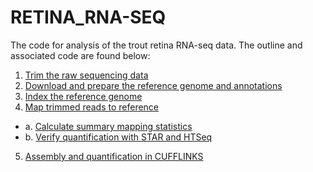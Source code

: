 # RETINA_RNA-SEQ
The code for analysis of the trout retina RNA-seq data.  The outline and associated code are found below:
1. [Trim the raw sequencing data](./trim-seqs.md)
2. [Download and prepare the reference genome and annotations](./prep-reference.md)
3. [Index the reference genome](./index-reference.md)
4. [Map trimmed reads to reference](./map-reads.md)
 - a. [Calculate summary mapping statistics](./bam-stats.md)
 - b. [Verify quantification with STAR and HTSeq](./compare-counts.md)
5. [Assembly and quantification in CUFFLINKS](./cufflinks-workflow.md)
